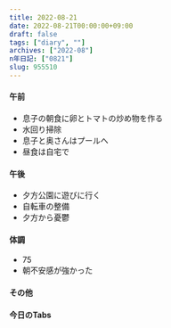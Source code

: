 ```yaml
---
title: 2022-08-21
date: 2022-08-21T00:00:00+09:00
draft: false
tags: ["diary", ""]
archives: ["2022-08"]
n年日記: ["0821"]
slug: 955510
---
```

#### 午前
- 息子の朝食に卵とトマトの炒め物を作る
- 水回り掃除
- 息子と奥さんはプールへ
- 昼食は自宅で
#### 午後
- 夕方公園に遊びに行く
- 自転車の整備
- 夕方から憂鬱
#### 体調
- 75
- 朝不安感が強かった
#### その他
#### 今日のTabs